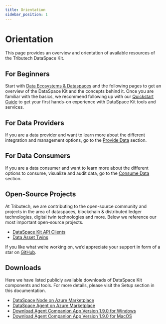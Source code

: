 ```yaml
---
title: Orientation
sidebar_position: 1
---
```


# Orientation 

This page provides an overview and orientation of available resources of the Tributech DataSpace Kit. 

## For Beginners 

Start with [Data Ecosystems & Dataspaces](./data_ecosystems_spaces) and the following pages to get an overview of the DataSpace Kit and the concepts behind it. Once you are familiar with the basics, we recommend following up with our [Quickstart Guide](../quickstart/overview.md) to get your first hands-on experience with DataSpace Kit tools and services. 

## For Data Providers 

If you are a data provider and want to learn more about the different integration and management options, go to the [Provide Data](../provide_data/overview.md) section. 

## For Data Consumers 

If you are a data consumer and want to learn more about the different options to consume, visualize and audit data, go to the [Consume Data](../consume_data/overview.md) section. 

## Open-Source Projects 

At Tributech, we are contributing to the open-source community and projects in the area of dataspaces, blockchain & distributed ledger technologies, digital twin technologies and more. Below we reference our most important open-source projects.  

- [DataSpace Kit API Clients](https://github.com/tributech-solutions/tributech-dsk-api-clients) 
- [Data Asset Twins](https://github.com/tributech-solutions/data-asset-twin)

If you like what we’re working on, we’d appreciate your support in form of a star on [GitHub](https://github.com/tributech-solutions). 

## Downloads 

Here we have listed publicly available downloads of DataSpace Kit components and tools. For more details, please visit the Setup section in this documentation. 

- [DataSpace Node on Azure Marketplace](https://azuremarketplace.microsoft.com/en-us/marketplace/apps/tributechsolutionsgmbh1582568815297.8aa9010b-3dd5-43e0-a4b6-53e2ea552e4a)
- [DataSpace Agent on Azure Marketplace](https://azuremarketplace.microsoft.com/en-us/marketplace/apps/tributechsolutionsgmbh1582568815297.57601ccd-62c3-4842-9f73-3dadd3de5b74)
- [Download Agent Companion App Version 1.9.0 for Windows](https://tributechioapps.blob.core.windows.net/tributech-dsk-agent-companion/dist/packages/Tributech%20Agent%20Companion%201.9.0.exe)
- [Download Agent Companion App Version 1.9.0 for MacOS](https://tributechioapps.blob.core.windows.net/tributech-dsk-agent-companion/dist/packages/Tributech%20Agent%20Companion-1.9.0.dmg)